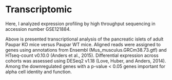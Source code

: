 # Transcriptomic

Here, I analyzed  expression profiling by high throughput sequencing in accession number GSE121884. 

Above is presented transcriptional analysis of the pancreatic islets of adult Paupar KO mice versus Paupar WT mice.
Aligned reads were assigned to genes using annotations from Ensembl (Mus_musculus.GRCm38.73.gtf) and HTseq-count v0.10.0 (Anders et al., 2015). Differential expression across cohorts was assessed using DESeq2 v1.18 (Love, Huber, and Anders, 2014). Among the downregulated genes with a p-value < 0.05 genes important for alpha cell identity and function.
